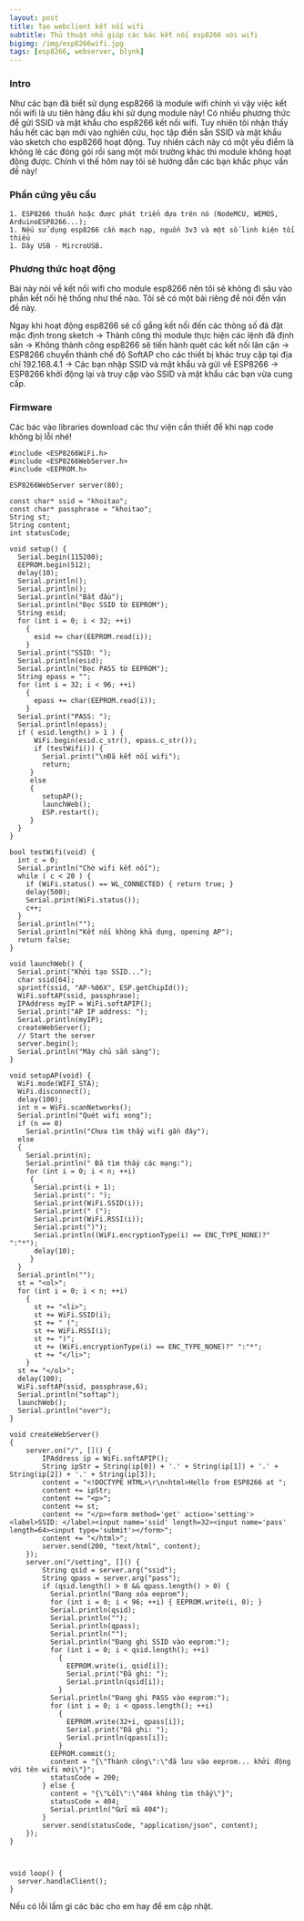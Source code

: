 ```yaml
---
layout: post
title: Tạo webclient kết nối wifi
subtitle: Thủ thuật nhỏ giúp các bác kết nối esp8266 với wifi
bigimg: /img/esp8266wifi.jpg
tags: [esp8266, webserver, blynk]
---
```


### Intro

Như các bạn đã biết sử dụng esp8266 là module wifi chính vì vậy việc kết nối wifi là ưu tiên hàng đầu khi sử dụng module này! Có nhiều phương thức để gửi SSID và mật khẩu cho esp8266 kết nối wifi. Tuy nhiên tôi nhận thấy hầu hết các bạn mới vào nghiên cứu, học tập điền sẵn SSID và mật khẩu vào sketch cho esp8266 hoạt động. Tuy nhiên cách này có một yếu điểm là không lẽ các đóng gói rồi sang một môi trường khác thì module không hoạt động được. Chính vì thế hôm nay tôi sẽ hướng dẫn các bạn khắc phục vấn đề này!

### Phần cứng yêu cầu

    1. ESP8266 thuần hoặc được phát triển dựa trên nó (NodeMCU, WEMOS, ArduinoESP8266...);
    1. Nếu sử dụng esp8266 cần mạch nạp, nguồn 3v3 và một số linh kiện tối thiểu
    1. Dây USB - MircroUSB.

### Phương thức hoạt động

Bài này nói về kết nối wifi cho module esp8266 nên tôi sẽ không đi sâu vào phần kết nối hệ thống như thế nào. Tôi sẽ có một bài riêng để nói đến vấn đề này.

Ngay khi hoạt động esp8266 sẽ cố gắng kết nối đến các thông số đã đặt mặc định trong sketch -> Thành công thì module thực hiện các lệnh đã định săn -> Không thành công esp8266 sẽ tiến hành quét các kết nối lân cận -> ESP8266 chuyển thành chế độ SoftAP cho các thiết bị khác truy cập tại địa chỉ 192.168.4.1 -> Các bạn nhập SSID và mật khẩu và gửi về ESP8266 -> ESP8266 khởi động lại và truy cập vào SSID và mật khẩu các bạn vừa cung cấp.

### Firmware

 Các bác vào libraries download các thư viện cần thiết để khi nạp code không bị lỗi nhé!
 
```
#include <ESP8266WiFi.h>
#include <ESP8266WebServer.h>
#include <EEPROM.h>

ESP8266WebServer server(80);

const char* ssid = "khoitao";
const char* passphrase = "khoitao";
String st;
String content;
int statusCode;

void setup() {
  Serial.begin(115200);
  EEPROM.begin(512);
  delay(10);
  Serial.println();
  Serial.println();
  Serial.println("Bắt đầu");
  Serial.println("Đọc SSID từ EEPROM");
  String esid;
  for (int i = 0; i < 32; ++i)
    {
      esid += char(EEPROM.read(i));
    }
  Serial.print("SSID: ");
  Serial.println(esid);
  Serial.println("Đọc PASS từ EEPROM");
  String epass = "";
  for (int i = 32; i < 96; ++i)
    {
      epass += char(EEPROM.read(i));
    }
  Serial.print("PASS: ");
  Serial.println(epass);  
  if ( esid.length() > 1 ) {
      WiFi.begin(esid.c_str(), epass.c_str());
      if (testWifi()) {
        Serial.print("\nĐã kết nối wifi");
        return;
     } 
     else
     {
        setupAP();
        launchWeb();
        ESP.restart();
     }
  }
}

bool testWifi(void) {
  int c = 0;
  Serial.println("Chờ wifi kết nối");  
  while ( c < 20 ) {
    if (WiFi.status() == WL_CONNECTED) { return true; } 
    delay(500);
    Serial.print(WiFi.status());    
    c++;
  }
  Serial.println("");
  Serial.println("Kết nối không khả dụng, opening AP");
  return false;
} 

void launchWeb() {
  Serial.print("Khởi tạo SSID...");
  char ssid[64];
  sprintf(ssid, "AP-%06X", ESP.getChipId());
  WiFi.softAP(ssid, passphrase);
  IPAddress myIP = WiFi.softAPIP();
  Serial.print("AP IP address: ");
  Serial.println(myIP);
  createWebServer();
  // Start the server
  server.begin();
  Serial.println("Máy chủ sẵn sàng"); 
}

void setupAP(void) {
  WiFi.mode(WIFI_STA);
  WiFi.disconnect();
  delay(100);
  int n = WiFi.scanNetworks();
  Serial.println("Quét wifi xong");
  if (n == 0)
    Serial.println("Chưa tìm thấy wifi gần đây");
  else
  {
    Serial.print(n);
    Serial.println(" Đã tìm thấy các mạng:");
    for (int i = 0; i < n; ++i)
     {
      Serial.print(i + 1);
      Serial.print(": ");
      Serial.print(WiFi.SSID(i));
      Serial.print(" (");
      Serial.print(WiFi.RSSI(i));
      Serial.print(")");
      Serial.println((WiFi.encryptionType(i) == ENC_TYPE_NONE)?" ":"*");
      delay(10);
     }
  }
  Serial.println(""); 
  st = "<ol>";
  for (int i = 0; i < n; ++i)
    {
      st += "<li>";
      st += WiFi.SSID(i);
      st += " (";
      st += WiFi.RSSI(i);
      st += ")";
      st += (WiFi.encryptionType(i) == ENC_TYPE_NONE)?" ":"*";
      st += "</li>";
    }
  st += "</ol>";
  delay(100);
  WiFi.softAP(ssid, passphrase,6);
  Serial.println("softap");
  launchWeb();
  Serial.println("over");
}

void createWebServer()
{
    server.on("/", []() {
        IPAddress ip = WiFi.softAPIP();
        String ipStr = String(ip[0]) + '.' + String(ip[1]) + '.' + String(ip[2]) + '.' + String(ip[3]);
        content = "<!DOCTYPE HTML>\r\n<html>Hello from ESP8266 at ";
        content += ipStr;
        content += "<p>";
        content += st;
        content += "</p><form method='get' action='setting'><label>SSID: </label><input name='ssid' length=32><input name='pass' length=64><input type='submit'></form>";
        content += "</html>";
        server.send(200, "text/html", content);  
    });
    server.on("/setting", []() {
        String qsid = server.arg("ssid");
        String qpass = server.arg("pass");
        if (qsid.length() > 0 && qpass.length() > 0) {
          Serial.println("Đang xóa eeprom");
          for (int i = 0; i < 96; ++i) { EEPROM.write(i, 0); }
          Serial.println(qsid);
          Serial.println("");
          Serial.println(qpass);
          Serial.println("");
          Serial.println("Đang ghi SSID vào eeprom:");
          for (int i = 0; i < qsid.length(); ++i)
            {
              EEPROM.write(i, qsid[i]);
              Serial.print("Đã ghi: ");
              Serial.println(qsid[i]); 
            }
          Serial.println("Đang ghi PASS vào eeprom:"); 
          for (int i = 0; i < qpass.length(); ++i)
            {
              EEPROM.write(32+i, qpass[i]);
              Serial.print("Đã ghi: ");
              Serial.println(qpass[i]); 
            }    
          EEPROM.commit();
          content = "{\"Thành công\":\"đã lưu vào eeprom... khởi động với tên wifi mới\"}";
          statusCode = 200;
        } else {
          content = "{\"Lỗi\":\"404 không tìm thấy\"}";
          statusCode = 404;
          Serial.println("Gửi mã 404");
        }
        server.send(statusCode, "application/json", content);
    });
}



void loop() {
  server.handleClient();
}
```

Nếu có lỗi lầm gì các bác cho em hay để em cập nhật.